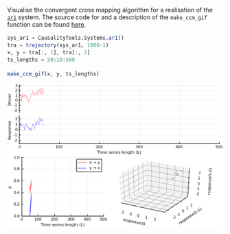 Visualise the convergent cross mapping algorithm for a realisation of the [`ar1`](../../example_systems/ar1.md) system.
The source code for and a description of the `make_ccm_gif` function can be found [here](ccm_gif.md).

```julia
sys_ar1 = CausalityTools.Systems.ar1()
tra = trajectory(sys_ar1, 1000-1)
x, y = tra[:, 1], tra[:, 2]
ts_lengths = 50:10:500

make_ccm_gif(x, y, ts_lengths)
```

![](ar1.gif)
